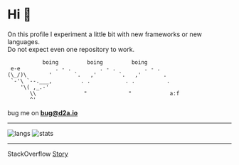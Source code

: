 # Hi 👋
On this profile I experiment a little bit with new frameworks or new languages.  
Do not expect even one repository to work.  

```
           boing         boing         boing              
 e-e           . - .         . - .         . - .          
(\_/)\       '       `.   ,'       `.   ,'       .        
 `-'\ `--.___,         . .           . .          .       
    '\( ,_.-'                                             
       \\               "             "            a:f
       ^'
```
bug me on **bug@d2a.io**

---

![langs](https://github-readme-stats.vercel.app/api/top-langs/?username=darmiel&theme=dark&show_icons=true&layout=compact&hide_border=true&langs_count=60&custom_title=Languages)
![stats](https://github-readme-stats.vercel.app/api?username=darmiel&theme=dark&show_icons=true&hide=prs,stars&layout=compact&hide_border=true)

---

StackOverflow [Story](https://stackoverflow.com/story/darmiel)
